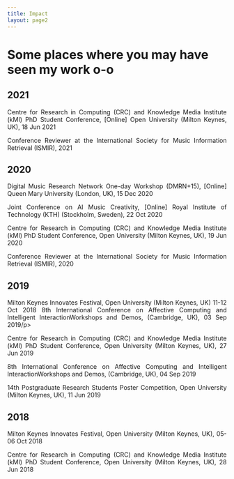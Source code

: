 ```yaml
---
title: Impact
layout: page2
---
```


<h1>Some places where you may have seen my work o-o</h1>

<p style='text-align: justify;' style="margin-left:5%; margin-right:5%;"></p>



<h2>2021</h2>

<p style='text-align: justify;' style="margin-left:5%; margin-right:5%;">Centre for Research in Computing (CRC) and Knowledge Media Institute (kMI) PhD Student Conference, [Online] Open University (Milton Keynes, UK), 18 Jun 2021</p>

<p style='text-align: justify;' style="margin-left:5%; margin-right:5%;">Conference Reviewer at the International Society for Music Information Retrieval (ISMIR), 2021</p>



<h2>2020</h2>

<p style='text-align: justify;' style="margin-left:5%; margin-right:5%;">Digital Music Research Network One-day Workshop (DMRN+15), [Online] Queen Mary University (London, UK), 15 Dec 2020</p>

<p style='text-align: justify;' style="margin-left:5%; margin-right:5%;">Joint Conference on AI Music Creativity, [Online] Royal Institute of Technology (KTH) (Stockholm, Sweden), 22 Oct 2020</p>

<p style='text-align: justify;' style="margin-left:5%; margin-right:5%;">Centre for Research in Computing (CRC) and Knowledge Media Institute (kMI) PhD Student Conference, Open University (Milton Keynes, UK), 19 Jun 2020</p>

<p style='text-align: justify;' style="margin-left:5%; margin-right:5%;">Conference Reviewer at the International Society for Music Information Retrieval (ISMIR), 2020</p>


<h2>2019</h2>

<p style='text-align: justify;' style="margin-left:5%; margin-right:5%;">Milton Keynes Innovates Festival, Open University (Milton Keynes, UK) 11-12 Oct 2018 8th International Conference on Affective Computing and Intelligent InteractionWorkshops and Demos, (Cambridge, UK), 03 Sep 2019/p>

<p style='text-align: justify;' style="margin-left:5%; margin-right:5%;">
Centre for Research in Computing (CRC) and Knowledge Media Institute (kMI) PhD Student Conference, Open University (Milton Keynes, UK), 27 Jun 2019</p>

<p style='text-align: justify;' style="margin-left:5%; margin-right:5%;">8th International Conference on Affective Computing and Intelligent InteractionWorkshops and Demos, (Cambridge, UK), 04 Sep 2019</p>

<p style='text-align: justify;' style="margin-left:5%; margin-right:5%;">14th Postgraduate Research Students Poster Competition, Open University (Milton Keynes, UK), 11 Jun 2019</p>


<h2>2018</h2>

<p style='text-align: justify;' style="margin-left:5%; margin-right:5%;">Milton Keynes Innovates Festival, Open University (Milton Keynes, UK), 05-06 Oct 2018</p>

<p style='text-align: justify;' style="margin-left:5%; margin-right:5%;">Centre for Research in Computing (CRC) and Knowledge Media Institute (kMI) PhD Student Conference, Open University (Milton Keynes, UK), 28 Jun 2018</p>

